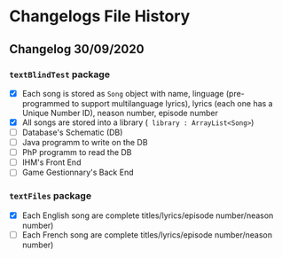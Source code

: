 # Changelogs File History
## Changelog 30/09/2020

### ``textBlindTest`` package

* [x] Each song is stored as ``Song`` object with name, linguage (pre-programmed to support multilanguage lyrics), lyrics (each one has a Unique Number ID), neason number, episode number
* [x] All songs are stored into a library (`` library : ArrayList<Song>``)
* [ ] Database's Schematic (DB)
* [ ] Java programm to write on the DB
* [ ] PhP programm to read the DB
* [ ] IHM's Front End
* [ ] Game Gestionnary's Back End

###  ``textFiles`` package

* [x] Each English song are complete titles/lyrics/episode number/neason number)
* [ ] Each French song are complete titles/lyrics/episode number/neason number)